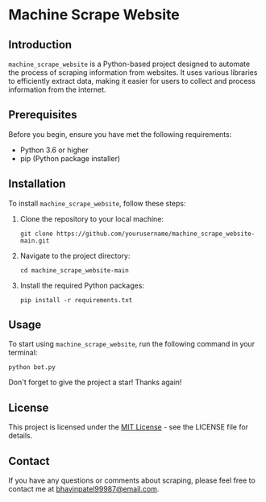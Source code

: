 # Machine Scrape Website

## Introduction
`machine_scrape_website` is a Python-based project designed to automate the process of scraping information from websites. It uses various libraries to efficiently extract data, making it easier for users to collect and process information from the internet.

## Prerequisites
Before you begin, ensure you have met the following requirements:
- Python 3.6 or higher
- pip (Python package installer)

## Installation
To install `machine_scrape_website`, follow these steps:

1. Clone the repository to your local machine:
   ```
   git clone https://github.com/yourusername/machine_scrape_website-main.git
   ```
2. Navigate to the project directory:
   ```
   cd machine_scrape_website-main
   ```
3. Install the required Python packages:
   ```
   pip install -r requirements.txt
   ```

## Usage
To start using `machine_scrape_website`, run the following command in your terminal:
```
python bot.py
```
Don't forget to give the project a star! Thanks again!

## License
This project is licensed under the [MIT License](LICENSE.md) - see the LICENSE file for details.

## Contact
If you have any questions or comments about scraping, please feel free to contact me at bhavinpatel99987@email.com.
